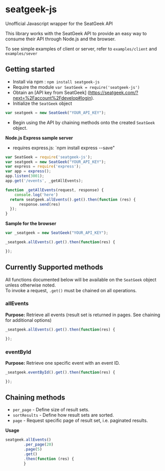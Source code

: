 # seatgeek-js
Unofficial Javascript wrapper for the SeatGeek API

This library works with the SeatGeek API to provide an easy way to consume their API through Node.js and the browser.

To see simple examples of client or server, refer to `examples/client` and `examples/sever`

## Getting started
- Install via npm : `npm install seatgeek-js`
- Require the module `var SeatGeek = require('seatgeek-js')`
- Obtain an [API key from SeatGeek] (https://seatgeek.com/?next=%2Faccount%2Fdevelop#login).
- Initialize the `SeatGeek` object
```javascript
var seatgeek = new SeatGeek("YOUR_API_KEY");
```
- Begin using the API by chaining methods onto the created `SeatGeek` object.  


**Node.js Express sample server**  

- requires express.js:  `npm install express --save"  

```javascript
var SeatGeek = require('seatgeek-js');
var seatgeek = new SeatGeek("YOUR_API_KEY");
var express = require('express');
var app = express();
app.listen(3001);
app.get('/events', _getAllEvents);

function _getAllEvents(request, response) {
    console.log('here')
  return seatgeek.allEvents().get().then(function (res) {
      response.send(res)
  });
}
```

**Sample for the browser**  
```javascript
var _seatgeek = new SeatGeek("YOUR_API_KEY");

_seatgeek.allEvents().get().then(function(res) {

});
```

## Currently Supported methods

All functions documented below will be available on the `SeatGeek` object unless otherwise noted.  
To invoke a request, `.get()` must be chained on all operations.

### allEvents
**Purpose:** Retrieve all events (result set is returned in pages. See chaining for additional options)
```javascript
_seatgeek.allEvents().get().then(function(res) {

});
```

### eventById
**Purpose:** Retrieve one specific event with an event ID.
```javascript
_seatgeek.eventById().get().then(function(res) {

});
```

## Chaining methods

- `per_page` - Define size of result sets.
- `sortResults` - Define how result sets are sorted.
- `page` - Request specific page of result set, i.e. paginated results.

**Usage**
```javascript
seatgeek.allEvents()
        .per_page(20)
        .page(5)
        .get()
        .then(function (res) {
        }
```


